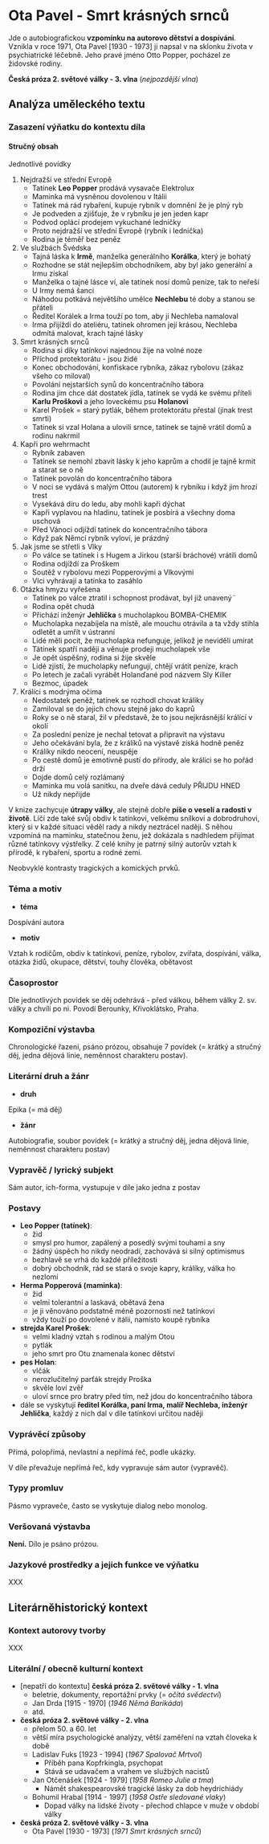 # Ota Pavel - Smrt krásných srnců

Jde o autobiografickou **vzpomínku na autorovo dětství a dospívání**. Vznikla v roce 1971, Ota Pavel [1930 - 1973] ji napsal v na sklonku života v psychiatrické léčebně. Jeho pravé jméno Otto Popper, pocházel ze židovské rodiny.

**Česká próza 2. světové války - 3. vlna** (*nejpozdější vlna*)

## Analýza uměleckého textu

### Zasazení výňatku do kontextu díla

#### Stručný obsah

Jednotlivé povídky
1. Nejdražší ve střední Evropě
    - Tatínek **Leo Popper** prodává vysavače Elektrolux
    - Maminka má vysněnou dovolenou v Itálii
    - Tatínek má rád rybaření, kupuje rybník v domnění že je plný ryb
    - Je podveden a zjišťuje, že v rybníku je jen jeden kapr
    - Podvod oplácí prodejem vykuchané ledničky
    - Proto nejdražší ve střední Evropě (rybník i lednička)
    - Rodina je téměř bez peněz
2. Ve službách Švédska
    - Tajná láska k **Irmě**, manželka generálního **Korálka**, který je bohatý
    - Rozhodne se stát nejlepším obchodníkem, aby byl jako generální a Irmu získal
    - Manželka o tajné lásce ví, ale tatínek nosí domů peníze, tak to neřeší
    - U Irmy nemá šanci
    - Náhodou potkává největšího umělce **Nechlebu** té doby a stanou se přáteli
    - Ředitel Korálek a Irma touží po tom, aby ji Nechleba namaloval
    - Irma přijíždí do ateliéru, tatínek ohromen její krásou, Nechleba odmítá malovat, krach tajné lásky
3. Smrt krásných srnců
    - Rodina si díky tatínkovi najednou žije na volné noze
    - Příchod protektorátu - jsou židé
    - Konec obchodování, konfiskace rybníka, zákaz rybolovu (zákaz všeho co miloval)
    - Povolání nejstarších synů do koncentračního tábora
    - Rodina jim chce dát dostatek jídla, tatínek se vydá ke svému příteli **Karlu Proškovi** a jeho loveckému psu **Holanovi**
    - Karel Prošek = starý pytlák, během protektorátu přestal (jinak trest smrti)
    - Tatínek si vzal Holana a ulovili srnce, tatínek se tajně vrátil domů a rodinu nakrmil
4. Kapři pro wehrmacht
    - Rybník zabaven
    - Tatínek se nemohl zbavit lásky k jeho kaprům a chodil je tajně krmit a starat se o ně
    - Tatínek povolán do koncentračního tábora
    - V noci se vydává s malým Ottou (autorem) k rybníku i když jim hrozí trest
    - Vysekává díru do ledu, aby mohli kapři dýchat
    - Kapři vyplavou na hladinu, tatínek je posbírá a všechny doma uschová
    - Před Vánoci odjíždí tatínek do koncentračního tábora
    - Když pak Němci rybník vyloví, je prázdný
5. Jak jsme se střetli s Vlky
    - Po válce se tatínek i s Hugem a Jirkou (starší bráchové) vrátili domů
    - Rodina odjíždí za Proškem
    - Soutěž v rybolovu mezi Popperovými a Vlkovými
    - Vlci vyhrávají a tatínka to zasáhlo
6. Otázka hmyzu vyřešena
    - Tatínek po válce ztratil i schopnost prodávat, byl již unavený¨
    - Rodina opět chudá
    - Přichází inženýr **Jehlička** s mucholapkou BOMBA-CHEMIK
    - Mucholapka nezabíjela na místě, ale mouchu otrávila a ta vždy stihla odletět a umřít v ústranní
    - Lidé měli pocit, že mucholapka nefunguje, jelikož je neviděli umírat
    - Tátínek spatří naději a věnuje prodeji mucholapek vše
    - Je opět úspěšný, rodina si žije skvěle
    - Lidé zjistí, že mucholapky nefungují, chtějí vrátit peníze, krach
    - Po letech je začali vyrábět Holanďané pod názvem Sly Killer
    - Bezmoc, úpadek
7. Králíci s modrýma očima
    - Nedostatek peněž, tatínek se rozhodl chovat králiky
    - Zamiloval se do jejich chovu stejně jako do kaprů
    - Roky se o ně staral, žil v představě, že to jsou nejkrásnější králící v okolí
    - Za poslední peníze je nechal tetovat a připravit na výstavu
    - Jeho očekávání byla, že z králíků na výstavě získá hodně peněz
    - Králíky nikdo neocení, neuspěje
    - Po cestě domů je emotivně pustí do přírody, ale králíci se ho pořád drží
    - Dojde domů celý rozlámaný
    - Maminka mu volá sanitku, na dveře dává ceduly PŘIJDU HNED
    - Už nikdy nepřijde

V knize zachycuje **útrapy války**, ale stejně dobře **píše o veselí a radosti v životě**. Líčí zde také svůj obdiv k tatínkovi, velkému snílkovi a dobrodruhovi, který si v každé situaci věděl rady a nikdy neztrácel naději. S něhou vzpomíná na maminku, statečnou ženu, jež dokázala s nadhledem přijímat různé tatínkovy výstřelky. Z celé knihy je patrný silný autorův vztah k přírodě, k rybaření, sportu a rodné zemi.

Neobvyklé kontrasty tragických a komických prvků.

### Téma a motiv

- **téma**

Dospívání autora

- **motiv**

Vztah k rodičům, obdiv k tatínkovi, peníze, rybolov, zvířata, dospívání, válka, otázka židů, okupace, dětství, touhy člověka, obětavost

### Časoprostor

Dle jednotlivých povídek se děj odehrává - před válkou, během války 2. sv. války a chvíli po ni. Povodí Berounky, Křivoklátsko, Praha.

### Kompoziční výstavba

Chronologické řazení, psáno prózou, obsahuje 7 povídek (= krátký a stručný děj, jedna dějová linie, neměnnost charakteru postav).

### Literární druh a žánr

- **druh**

Epika (= má děj)

- **žánr**

Autobiografie, soubor povídek (= krátký a stručný děj, jedna dějová linie, neměnnost charakteru postav)

### Vypravěč / lyrický subjekt

Sám autor, ich-forma, vystupuje v díle jako jedna z postav

### Postavy

- **Leo Popper (tatínek)**:
    - žid
    - smysl pro humor, zapálený a posedlý svými touhami a sny
    - žádný úspěch ho nikdy neodradí, zachovává si silný optimismus
    - bezhlavě se vrhá do každé příležitosti
    - dobrý obchodník, rád se stará o svoje kapry, králíky, válka ho nezlomí
- **Herma Popperová (maminka)**:
    - žid
    - velmi tolerantní a laskavá, obětavá žena
    - je ji věnováno podstatně méně pozornosti než tatínkovi
    - vždy touží po dovolené v itálii, namísto koupě rybníka
- **strejda Karel Prošek**:
    - velmi kladný vztah s rodinou a malým Otou
    - pytlák
    - jeho smrt pro Otu znamenala konec dětství
- **pes Holan**:
    - vlčák
    - nerozlučitelný parťák strejdy Proška
    - skvěle loví zvěř
    - uloví srnce pro bratry před tím, než jdou do koncentračního tábora
- dále se vyskytují **ředitel Korálka, paní Irma, malíř Nechleba, inženýr Jehlička**, každý z nich dal v díle tatínkovi určitou naději

### Vyprávěcí způsoby
Přímá, polopřímá, nevlastní a nepřímá řeč, podle ukázky.

V díle převažuje nepřímá řeč, kdy vypravuje sám autor (vypravěč).

### Typy promluv
Pásmo vypraveče, často se vyskytuje dialog nebo monolog.

### Veršovaná výstavba
**Není.** Dílo je psáno prózou.

### Jazykové prostředky a jejich funkce ve výňatku
XXX

## Literárněhistorický kontext
### Kontext autorovy tvorby

XXX

### Literální / obecně kulturní kontext

- [nepatří do kontextu] **česká próza 2. světové války - 1. vlna**
    - beletrie, dokumenty, reportážní prvky (= *očitá svědectví*)
    - Jan Drda [1915 - 1970] (*1946 Němá Barikáda*)
    - atd.
- **česká próza 2. světové války - 2. vlna**
    - přelom 50. a 60. let
    - větší míra psychologické analýzy, větší zaměření na vztah človeka k době
    - Ladislav Fuks [1923 - 1994] (*1967 Spalovač Mrtvol*)
        - Příběh pana Kopfrkingla, psychopat
        - Stává se udavačem a vrahem ve službých nacistů
   - Jan Otčenášek [1924 - 1979] (*1958 Romeo Julie a tma*)
        - Námět shakespearovské tragické lásky za dob heydrichiády
   - Bohumil Hrabal [1914 - 1997] (*1958 Ostře sledované vlaky*)
        - Dopad války na lidské životy - přechod chlapce v muže v období války
- **česká próza 2. světové války - 3. vlna**
    - Ota Pavel [1930 - 1973] (*1971 Smrt krásných srnců*)
